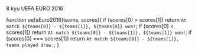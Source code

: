 8 kyu
UEFA EURO 2016

function uefaEuro2016(teams, scores){
if (scores[0] > scores[1]) return `At match ${teams[0]} - ${teams[1]}, ${teams[0]} won!`;
if (scores[0] < scores[1]) return `At match ${teams[0]} - ${teams[1]}, ${teams[1]} won!`; 
if (scores[0] === scores[1]) return `At match ${teams[0]} - ${teams[1]}, teams played draw.`;
}

